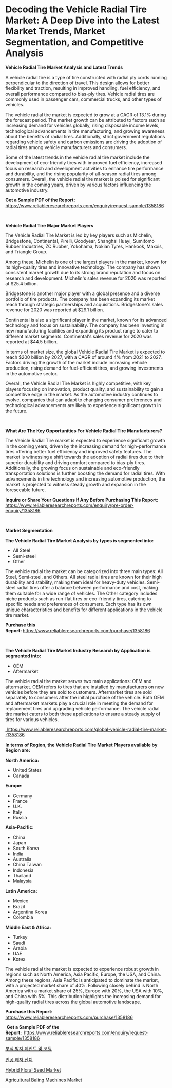 <p><h1>Decoding the Vehicle Radial Tire Market: A Deep Dive into the Latest Market Trends, Market Segmentation, and Competitive Analysis</h1></p><p><strong>Vehicle Radial Tire Market Analysis and Latest Trends</strong></p>
<p><p>A vehicle radial tire is a type of tire constructed with radial ply cords running perpendicular to the direction of travel. This design allows for better flexibility and traction, resulting in improved handling, fuel efficiency, and overall performance compared to bias-ply tires. Vehicle radial tires are commonly used in passenger cars, commercial trucks, and other types of vehicles.</p><p>The vehicle radial tire market is expected to grow at a CAGR of 13.1% during the forecast period. The market growth can be attributed to factors such as increasing demand for vehicles globally, rising disposable income levels, technological advancements in tire manufacturing, and growing awareness about the benefits of radial tires. Additionally, strict government regulations regarding vehicle safety and carbon emissions are driving the adoption of radial tires among vehicle manufacturers and consumers.</p><p>Some of the latest trends in the vehicle radial tire market include the development of eco-friendly tires with improved fuel efficiency, increased focus on research and development activities to enhance tire performance and durability, and the rising popularity of all-season radial tires among consumers. Overall, the vehicle radial tire market is poised for significant growth in the coming years, driven by various factors influencing the automotive industry.</p></p>
<p><strong>Get a Sample PDF of the Report:&nbsp;</strong> <a href="https://www.reliableresearchreports.com/enquiry/request-sample/1358186">https://www.reliableresearchreports.com/enquiry/request-sample/1358186</a></p>
<p>&nbsp;</p>
<p><strong>Vehicle Radial Tire Major Market Players</strong></p>
<p><p>The Vehicle Radial Tire Market is led by key players such as Michelin, Bridgestone, Continental, Pirelli, Goodyear, Shanghai Huayi, Sumitomo Rubber Industries, ZC Rubber, Yokohama, Nokian Tyres, Hankook, Maxxis, and Triangle Group. </p><p>Among these, Michelin is one of the largest players in the market, known for its high-quality tires and innovative technology. The company has shown consistent market growth due to its strong brand reputation and focus on research and development. Michelin's sales revenue for 2020 was reported at $25.4 billion.</p><p>Bridgestone is another major player with a global presence and a diverse portfolio of tire products. The company has been expanding its market reach through strategic partnerships and acquisitions. Bridgestone's sales revenue for 2020 was reported at $29.1 billion.</p><p>Continental is also a significant player in the market, known for its advanced technology and focus on sustainability. The company has been investing in new manufacturing facilities and expanding its product range to cater to different market segments. Continental's sales revenue for 2020 was reported at $44.5 billion.</p><p>In terms of market size, the global Vehicle Radial Tire Market is expected to reach $200 billion by 2027, with a CAGR of around 4% from 2021 to 2027. Factors driving the growth of the market include increasing vehicle production, rising demand for fuel-efficient tires, and growing investments in the automotive sector.</p><p>Overall, the Vehicle Radial Tire Market is highly competitive, with key players focusing on innovation, product quality, and sustainability to gain a competitive edge in the market. As the automotive industry continues to evolve, companies that can adapt to changing consumer preferences and technological advancements are likely to experience significant growth in the future.</p></p>
<p>&nbsp;</p>
<p><strong>What Are The Key Opportunities For Vehicle Radial Tire Manufacturers?</strong></p>
<p><p>The Vehicle Radial Tire market is expected to experience significant growth in the coming years, driven by the increasing demand for high-performance tires offering better fuel efficiency and improved safety features. The market is witnessing a shift towards the adoption of radial tires due to their superior durability and driving comfort compared to bias-ply tires. Additionally, the growing focus on sustainable and eco-friendly transportation solutions is further boosting the demand for radial tires. With advancements in tire technology and increasing automotive production, the market is projected to witness steady growth and expansion in the foreseeable future.</p></p>
<p><strong>Inquire or Share Your Questions If Any Before Purchasing This Report:</strong> <a href="https://www.reliableresearchreports.com/enquiry/pre-order-enquiry/1358186">https://www.reliableresearchreports.com/enquiry/pre-order-enquiry/1358186</a></p>
<p>&nbsp;</p>
<p><strong>Market Segmentation</strong></p>
<p><strong>The Vehicle Radial Tire Market Analysis by types is segmented into:</strong></p>
<p><ul><li>All Steel</li><li>Semi-steel</li><li>Other</li></ul></p>
<p><p>The vehicle radial tire market can be categorized into three main types: All Steel, Semi-steel, and Others. All steel radial tires are known for their high durability and stability, making them ideal for heavy-duty vehicles. Semi-steel radial tires offer a balance between performance and cost, making them suitable for a wide range of vehicles. The Other category includes niche products such as run-flat tires or eco-friendly tires, catering to specific needs and preferences of consumers. Each type has its own unique characteristics and benefits for different applications in the vehicle tire market.</p></p>
<p><strong>Purchase this Report:&nbsp;</strong><a href="https://www.reliableresearchreports.com/purchase/1358186">https://www.reliableresearchreports.com/purchase/1358186</a></p>
<p>&nbsp;</p>
<p><strong>The Vehicle Radial Tire Market Industry Research by Application is segmented into:</strong></p>
<p><ul><li>OEM</li><li>Aftermarket</li></ul></p>
<p><p>The vehicle radial tire market serves two main applications: OEM and aftermarket. OEM refers to tires that are installed by manufacturers on new vehicles before they are sold to customers. Aftermarket tires are sold separately to consumers after the initial purchase of the vehicle. Both OEM and aftermarket markets play a crucial role in meeting the demand for replacement tires and upgrading vehicle performance. The vehicle radial tire market caters to both these applications to ensure a steady supply of tires for various vehicles.</p></p>
<p><a href="https://www.reliableresearchreports.com/global-vehicle-radial-tire-market-r1358186">&nbsp;https://www.reliableresearchreports.com/global-vehicle-radial-tire-market-r1358186</a></p>
<p><strong>In terms of Region, the Vehicle Radial Tire Market Players available by Region are:</strong></p>
<p>
    <p> <strong> North America: </strong>
        <ul>
            <li>United States</li>
            <li>Canada</li>
        </ul>
        </p> 
    <p> <strong> Europe: </strong>
        <ul>
            <li>Germany</li>
            <li>France</li>
            <li>U.K.</li>
            <li>Italy</li>
            <li>Russia</li>
        </ul>
        </p> 
    <p> <strong> Asia-Pacific: </strong>
        <ul>
            <li>China</li>
            <li>Japan</li>
            <li>South Korea</li>
            <li>India</li>
            <li>Australia</li>
            <li>China Taiwan</li>
            <li>Indonesia</li>
            <li>Thailand</li>
            <li>Malaysia</li>
        </ul>
        </p> 
    <p> <strong> Latin America: </strong>
        <ul>
            <li>Mexico</li>
            <li>Brazil</li>
            <li>Argentina Korea</li>
            <li>Colombia</li>
        </ul>
        </p> 
    <p> <strong> Middle East & Africa: </strong>
        <ul>
            <li>Turkey</li>
            <li>Saudi</li>
            <li>Arabia</li>
            <li>UAE</li>
            <li>Korea</li>
        </ul>
    </p>
    </p>
<p><p>The vehicle radial tire market is expected to experience robust growth in regions such as North America, Asia Pacific, Europe, the USA, and China. Among these regions, Asia Pacific is anticipated to dominate the market, with a projected market share of 40%. Following closely behind is North America with a market share of 25%, Europe with 20%, the USA with 10%, and China with 5%. This distribution highlights the increasing demand for high-quality radial tires across the global automotive landscape.</p></p>
<p><strong>Purchase this Report: </strong><a href="https://www.reliableresearchreports.com/purchase/1358186">https://www.reliableresearchreports.com/purchase/1358186</a></p>
<p>&nbsp;<strong>Get a Sample PDF of the Report:&nbsp;&nbsp;</strong><a href="https://www.reliableresearchreports.com/enquiry/request-sample/1358186">https://www.reliableresearchreports.com/enquiry/request-sample/1358186</a></p>
<p><strong></strong></p>
<p><p><a href="https://github.com/PhilToryphy7876567/Market-Research-Report-List-2/blob/main/3305706114445.md">부식 방지 페인트 및 코팅</a></p><p><a href="https://github.com/solomonbode85/Market-Research-Report-List-1/blob/main/4234712114446.md">인공 레저 잔디</a></p><p><a href="https://github.com/jhonangga41/Market-Research-Report-List-1/blob/main/hybrid-floral-seed-market.md">Hybrid Floral Seed Market</a></p><p><a href="https://github.com/sahltyb2/Market-Research-Report-List-1/blob/main/agricultural-baling-machines-market.md">Agricultural Baling Machines Market</a></p></p>
